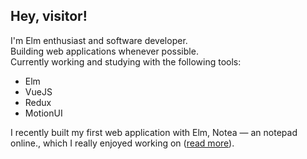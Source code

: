 ## Hey, visitor!

I'm Elm enthusiast and software developer.  
Building web applications whenever possible.  
Currently working and studying with the following tools:

- Elm
- VueJS
- Redux
- MotionUI

I recently built my first web application with Elm, Notea — an notepad online., which I really enjoyed working on ([read more](https://medium.com/@joao.marconl/how-i-built-an-online-notepad-with-elm-and-why-it-was-a-great-decision-f17b360805ae)).
<!--
**peggins/peggins** is a ✨ _special_ ✨ repository because its `README.md` (this file) appears on your GitHub profile.

Here are some ideas to get you started:

- 🔭 I’m currently working on ...
- 🌱 I’m currently learning ...
- 👯 I’m looking to collaborate on ...
- 🤔 I’m looking for help with ...
- 💬 Ask me about ...
- 📫 How to reach me: ...
- 😄 Pronouns: ...
- ⚡ Fun fact: ...
-->
